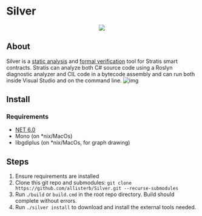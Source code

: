 # Silver
<p align="center">
  <img src="https://static.wikia.nocookie.net/zelda_gamepedia_en/images/5/5a/BotW_Silver_Shield_Model.png/revision/latest/scale-to-width-down/400?cb=20210118165032&format=original" />
</p>

## About
Silver is a [static analysis](https://en.wikipedia.org/wiki/Static_analysis) and [formal verification](https://en.wikipedia.org/wiki/Formal_verification) tool for Stratis smart contracts. Stratis can analyze both C# source code using a Roslyn diagnostic analyzer and CIL code in a bytecode assembly and can run both inside Visual Studio and on the command line.
![img](https://challengepost-s3-challengepost.netdna-ssl.com/photos/production/software_photos/001/814/415/datas/original.png)
## Install

### Requirements
* [NET 6.0](https://dotnet.microsoft.com/en-us/download/dotnet/6.0)
* Mono (on *nix/MacOs)
* libgdiplus (on *nix/MacOs, for graph drawing)

## Steps
1. Ensure requirements are installed
2. Clone this git repo and submodules: `git clone https://github.com/allisterb/Silver.git --recurse-submodules`
3. Run .`/build` or `build.cmd` in the root repo directory. Build should complete without errors.
4. Run `./silver install` to download and install the external tools needed.
